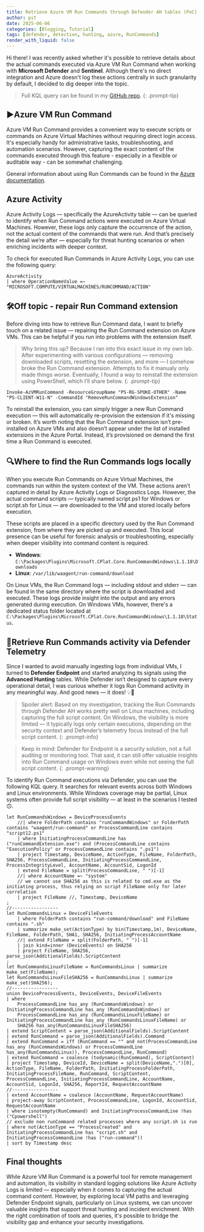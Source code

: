```yaml
---
title: Retrieve Azure VM Run Commands through Defender AH tables (PoC)
author: pit
date: 2025-06-06
categories: [Blogging, Tutorial]
tags: [defender, detection, hunting, azure, RunCommands]
render_with_liquid: false
---
```


Hi there! I was recently asked whether it's possible to retrieve details about the actual commands executed via Azure VM Run Command when working with **Microsoft Defender** and **Sentinel**. Although there's no direct integration and Azure doesn't log these actions centrally in such granularity by default, I decided to dig deeper into the topic.

> Full KQL query can be found in my [GitHub repo](https://github.com/pisinger/hunting/blob/main/defender-azure-vm-runcommands-hunting.kql).
{: .prompt-tip}

## ▶️Azure VM Run Command

Azure VM Run Command provides a convenient way to execute scripts or commands on Azure Virtual Machines without requiring direct login access. It's especially handy for administrative tasks, troubleshooting, and automation scenarios. However, capturing the exact content of the commands executed through this feature - especially in a flexible or auditable way - can be somewhat challenging.

General information about using Run Commands can be found in the [Azure documentation](https://learn.microsoft.com/en-us/azure/virtual-machines/run-command-overview).

## Azure Activity

Azure Activity Logs — specifically the AzureActivity table — can be queried to identify when Run Command actions were executed on Azure Virtual Machines. However, these logs only capture the occurrence of the action, not the actual content of the commands that were run. And that’s precisely the detail we’re after — especially for threat hunting scenarios or when enriching incidents with deeper context.

To check for executed Run Commands in Azure Activity Logs, you can use the following query:

```shell
AzureActivity
| where OperationNameValue =~ "MICROSOFT.COMPUTE/VIRTUALMACHINES/RUNCOMMAND/ACTION"
```

## 🛠️Off topic - repair Run Command extension

Before diving into how to retrieve Run Command data, I want to briefly touch on a related issue — repairing the Run Command extension on Azure VMs. This can be helpful if you run into problems with the extension itself.

> Why bring this up? Because I ran into this exact issue in my own lab. After experimenting with various configurations — removing downloaded scripts, resetting the extension, and more — I somehow broke the Run Command extension. Attempts to fix it manualy only made things worse. Eventually, I found a way to reinstall the extension using PowerShell, which I’ll share below.
{: .prompt-tip}

```shell
Invoke-AzVMRunCommand -ResourceGroupName "PS-RG-SPOKE-OTHER" -Name "PS-CLIENT-W11-N" -CommandId "RemoveRunCommandWindowsExtension"
```

To reinstall the extension, you can simply trigger a new Run Command execution — this will automatically re-provision the extension if it's missing or broken. It’s worth noting that the Run Command extension isn’t pre-installed on Azure VMs and also doesn’t appear under the list of installed extensions in the Azure Portal. Instead, it’s provisioned on demand the first time a Run Command is executed.

## 🔍Where to find the Run Commands logs locally

When you execute Run Commands on Azure Virtual Machines, the commands run within the system context of the VM. These actions aren’t captured in detail by Azure Activity Logs or Diagnostics Logs. However, the actual command scripts — typically named script.ps1 for Windows or script.sh for Linux — are downloaded to the VM and stored locally before execution.

These scripts are placed in a specific directory used by the Run Command extension, from where they are picked up and executed. This local presence can be useful for forensic analysis or troubleshooting, especially when deeper visibility into command content is required.

- **Windows**: `C:\Packages\Plugins\Microsoft.CPlat.Core.RunCommandWindows\1.1.18\Downloads`
- **Linux**: `/var/lib/waagent/run-command/download`

On Linux VMs, the Run Command logs — including stdout and stderr — can be found in the same directory where the script is downloaded and executed. These logs provide insight into the output and any errors generated during execution. On Windows VMs, however, there's a dedicated status folder located at `C:\Packages\Plugins\Microsoft.CPlat.Core.RunCommandWindows\1.1.18\Status`.

## 🎯Retrieve Run Commands activity via Defender Telemetry

Since I wanted to avoid manually ingesting logs from individual VMs, I turned to **Defender Endpoint** and started analyzing its signals using the **Advanced Hunting** tables. While Defender isn’t designed to capture every operational detail, I was curious whether it logs Run Command activity in any meaningful way. And good news — it does! 💡🥳

> Spoiler alert: Based on my investigation, tracking the Run Commands through Defender AH works pretty well on Linux machines, including capturing the full script content. On Windows, the visibility is more limited — it typically logs only certain executions, depending on the security context and Defender’s telemetry focus instead of the full script content.
{: .prompt-info}

> Keep in mind: Defender for Endpoint is a security solution, not a full auditing or monitoring tool. That said, it can still offer valuable insights into Run Command usage on Windows even while not seeing the full script content.
{: .prompt-warning}

To identify Run Command executions via Defender, you can use the following KQL query. It searches for relevant events across both Windows and Linux environments. While Windows coverage may be partial, Linux systems often provide full script visibility — at least in the scenarios I tested 🙃.

```shell
let RunCommandsWindows = DeviceProcessEvents
    //| where FolderPath contains "runCommandWindows" or FolderPath contains "waagent/run-command" or ProcessCommandLine contains "script12.ps1"
    | where InitiatingProcessCommandLine has ("runCommandExtension.exe") and (ProcessCommandLine contains "ExecutionPolicy" or ProcessCommandLine contains ".ps1")
    | project Timestamp, DeviceName, ActionType, FileName, FolderPath, SHA256, ProcessCommandLine, InitiatingProcessCommandLine, ProcessIntegrityLevel, AccountName, AccountSid, LogonId
    | extend FileName = split(ProcessCommandLine, " ")[-1]
    //| where AccountName =~ "system"
    // we cannot use SHA256 as this is related to cmd.exe as the initiating process, thus relying on script FileName only for later correlation
    | project FileName //, Timestamp, DeviceName
;
//-----------------
let RunCommandsLinux = DeviceFileEvents
    | where FolderPath contains "run-command/download" and FileName contains ".sh"
    | summarize make_set(ActionType) by bin(Timestamp,1m), DeviceName, FileName, FolderPath, SHA1, SHA256, InitiatingProcessAccountName
    //| extend FileName = split(FolderPath, " ")[-1]
    | join kind=inner (DeviceEvents) on SHA256
    | project FileName, SHA256, parse_json(AdditionalFields).ScriptContent
;
let RunCommandsLinuxFileName = RunCommandsLinux | summarize make_set(FileName);
let RunCommandsLinuxFileSHA256 = RunCommandsLinux | summarize make_set(SHA256);
//-----------------
union DeviceProcessEvents, DeviceEvents, DeviceFileEvents
| where
    ProcessCommandLine has_any (RunCommandsWindows) or InitiatingProcessCommandLine has_any (RunCommandsWindows) or
    ProcessCommandLine has_any (RunCommandsLinuxFileName) or InitiatingProcessCommandLine has_any (RunCommandsLinuxFileName) or 
    SHA256 has_any(RunCommandsLinuxFileSHA256)  
| extend ScriptContent = parse_json(AdditionalFields).ScriptContent
| extend RunCommand = parse_json(AdditionalFields).Command
| extend RunCommand = iff (RunCommand == "" and not(ProcessCommandLine has_any (RunCommandsWindows) or ProcessCommandLine has_any(RunCommandsLinux)), ProcessCommandLine, RunCommand)
| extend RunCommand = coalesce (todynamic(RunCommand), ScriptContent)
| project Timestamp, DeviceId, DeviceName = split(DeviceName,".")[0], ActionType, FileName, FolderPath, InitiatingProcessFolderPath, InitiatingProcessFileName, RunCommand, ScriptContent, ProcessCommandLine, InitiatingProcessCommandLine, AccountName, AccountSid, LogonId, SHA256, ReportId, RequestAccountName
//-----------------
| extend AccountName = coalesce (AccountName, RequestAccountName)
| project-away ScriptContent, ProcessCommandLine, LogonId, AccountSid, RequestAccountName
| where isnotempty(RunCommand) and InitiatingProcessCommandLine !has ("Cpowershell")
// exclude non runCommand related processes where any script.sh is run
| where not(ActionType == "ProcessCreated" and InitiatingProcessCommandLine has "script.sh" and InitiatingProcessCommandLine !has ("run-command"))
| sort by Timestamp desc
```

## Final thoughts

While Azure VM Run Command is a powerful tool for remote management and automation, its visibility in standard logging solutions like Azure Activity Logs is limited — especially when it comes to capturing the actual command content. However, by exploring local VM paths and leveraging Defender Endpoint signals, particularly on Linux systems, we can uncover valuable insights that support threat hunting and incident enrichment. With the right combination of tools and queries, it's possible to bridge the visibility gap and enhance your security investigations.
